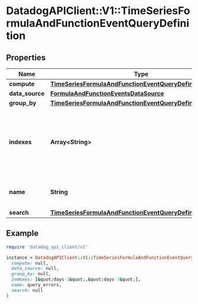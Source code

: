 # DatadogAPIClient::V1::TimeSeriesFormulaAndFunctionEventQueryDefinition

## Properties

| Name | Type | Description | Notes |
| ---- | ---- | ----------- | ----- |
| **compute** | [**TimeSeriesFormulaAndFunctionEventQueryDefinitionCompute**](TimeSeriesFormulaAndFunctionEventQueryDefinitionCompute.md) |  |  |
| **data_source** | [**FormulaAndFunctionEventsDataSource**](FormulaAndFunctionEventsDataSource.md) |  |  |
| **group_by** | [**TimeSeriesFormulaAndFunctionEventQueryDefinitionGroupBy**](TimeSeriesFormulaAndFunctionEventQueryDefinitionGroupBy.md) |  | [optional] |
| **indexes** | **Array&lt;String&gt;** | An array of index names to query in the stream. Omit or use &#x60;[]&#x60; to query all indexes at once. | [optional] |
| **name** | **String** | Name of the query for use in formulas. | [optional] |
| **search** | [**TimeSeriesFormulaAndFunctionEventQueryDefinitionSearch**](TimeSeriesFormulaAndFunctionEventQueryDefinitionSearch.md) |  | [optional] |

## Example

```ruby
require 'datadog_api_client/v1'

instance = DatadogAPIClient::V1::TimeSeriesFormulaAndFunctionEventQueryDefinition.new(
  compute: null,
  data_source: null,
  group_by: null,
  indexes: [&quot;days-3&quot;,&quot;days-7&quot;],
  name: query_errors,
  search: null
)
```

